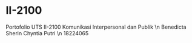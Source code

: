 # II-2100
Portofolio UTS II-2100 Komunikasi Interpersonal dan Publik \n
Benedicta Sherin Chyntia Putri \n
18224065
